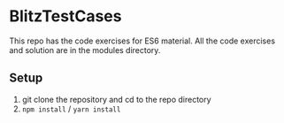 # BlitzTestCases

This repo has the code exercises for ES6 material. All the code exercises and solution are in the modules directory.

## Setup

1.  git clone the repository and cd to the repo directory
2.  `npm install` / `yarn install`

